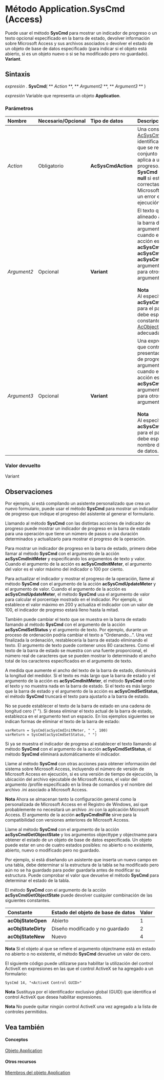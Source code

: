 

# Método Application.SysCmd (Access)

Puede usar el método  **SysCmd** para mostrar un indicador de progreso o un texto opcional especificado en la barra de estado, devolver información sobre Microsoft Access y sus archivos asociados o devolver el estado de un objeto de base de datos especificado (para indicar si el objeto está abierto, si es un objeto nuevo o si se ha modificado pero no guardado). **Variant**.
 


## Sintaxis

 *expresión*  . **SysCmd**( ** *Action* **, ** *Argument2* **, ** *Argument3* ** )
 

 
 *expresión*  Variable que representa un objeto **Application**.
 

 

### Parámetros



|**Nombre**|**Necesario/Opcional**|**Tipo de datos**|**Descripción**|
|:-----|:-----|:-----|:-----|
| _Action_|Obligatorio|**AcSysCmdAction**|Una constante  ** [AcSysCmdAction](a2879d50-9845-40b0-9e51-a022340c664b.md)** que identifica el tipo de acción que se realizará. Este conjunto de constantes se aplica a un indicador de progreso. El método **SysCmd** devuelve un valor **null** si estas acciones son correctas. De lo contrario, Microsoft Access genera un error en tiempo de ejecución.|
| _Argument2_|Opcional|**Variant**|El texto que aparecerá alineado a la izquierda en la barra de estado. Este argumento es necesario cuando el argumento de la acción es  **acSysCmdInitMeter**, **acSysCmdUpdateMeter** o **acSysCmdSetStatus**. Este argumento no es válido para otros valores del argumento de la acción. <BR/><BR/>**Nota**<BR/>  Al especificar el valor  **acSysCmdGetObjectState** para el parámetro Action, debe especificar la constante ** [AcObjectType](157a8d35-2b27-4f62-8e74-525043f6ec71.md)** adecuada. |
| _Argument3_|Opcional|**Variant**|Una expresión numérica que controla la presentación del indicador de progreso. Este argumento es necesario cuando el argumento de la acción es  **acSysCmdInitMeter**. Este argumento no es válido para otros valores del argumento de la acción. <BR/><BR/>**Nota**<BR/>  Al especificar el valor  **acSysCmdGetObjectState** para el parametro Action, debe especificar el nombre del objeto de base de datos. |

### Valor devuelto

Variant
 

 

## Observaciones

Por ejemplo, si está compilando un asistente personalizado que crea un nuevo formulario, puede usar el método  **SysCmd** para mostrar un indicador de progreso que indique el progreso del asistente al generar el formulario.
 

 
Llamando al método  **SysCmd** con las distintas acciones de indicador de progreso puede mostrar un indicador de progreso en la barra de estado para una operación que tiene un número de pasos o una duración determinados y actualizarlo para mostrar el progreso de la operación.
 

 
Para mostrar un indicador de progreso en la barra de estado, primero debe llamar al método  **SysCmd** con el argumento de la acción **acSysCmdInitMeter** y especificando los argumentos de texto y valor. Cuando el argumento de la acción es **acSysCmdInitMeter**, el argumento del valor es el valor máximo del indicador o 100 por ciento.
 

 
Para actualizar el indicador y mostrar el progreso de la operación, llame al método  **SysCmd** con el argumento de la acción **acSysCmdUpdateMeter** y el argumento de valor. Cuando el argumento de la acción es **acSysCmdUpdateMeter**, el método **SysCmd** usa el argumento de valor para calcular el porcentaje mostrado en el indicador. Por ejemplo, si establece el valor máximo en 200 y actualiza el indicador con un valor de 100, el indicador de progreso estará lleno hasta la mitad.
 

 
También puede cambiar el texto que se muestra en la barra de estado llamando al método  **SysCmd** con el argumento de la acción **acSysCmdSetStatus** y el argumento de texto. Por ejemplo, durante un proceso de ordenación podría cambiar el texto a "Ordenando...". Una vez finalizada la ordenación, restablecería la barra de estado eliminando el texto. El argumento de texto puede contener unos 80 caracteres. Como el texto de la barra de estado se muestra con una fuente proporcional, el número real de caracteres que se pueden mostrar lo determinado el ancho total de los caracteres especificados en el argumento de texto.
 

 
A medida que aumente el ancho del texto de la barra de estado, disminuirá la longitud del medidor. Si el texto es más largo que la barra de estado y el argumento de la acción es  **acSysCmdInitMeter**, el método **SysCmd** omite el texto y no muestra nada en la barra de estado. Si el texto es más largo que la barra de estado y el argumento de la acción es **acSysCmdSetStatus**, el método **SysCmd** truncará el texto para ajustarlo a la barra de estado.
 

 
No se puede establecer el texto de la barra de estado en una cadena de longitud cero (" "). Si desea eliminar el texto actual de la barra de estado, establezca en el argumento text un espacio. En los ejemplos siguientes se indican formas de eliminar el texto de la barra de estado:
 

 



```
varReturn = SysCmd(acSysCmdInitMeter, " ", 100) 
varReturn = SysCmd(acSysCmdSetStatus, " ")
```

Si ya se muestra el indicador de progreso al establecer el texto llamando al método  **SysCmd** con el argumento de la acción **acSysCmdSetStatus**, el método **SysCmd** eliminará automáticamente el indicador.
 

 
Llame al método  **SysCmd** con otras acciones para obtener información del sistema sobre Microsoft Access, incluyendo el número de versión de Microsoft Access en ejecución, si es una versión de tiempo de ejecución, la ubicación del archivo ejecutable de Microsoft Access, el valor del argumento /profile especificado en la línea de comandos y el nombre del archivo .ini asociado a Microsoft Access.
 

 

 **Nota**  Ahora se almacenan tanto la configuración general como la personalizada de Microsoft Access en el Registro de Windows, así que probablemente no necesitará un archivo .ini con la aplicación Microsoft Access. El argumento de la acción  **acSysCmdIniFile** sirve para la compatibilidad con versiones anteriores de Microsoft Access.
 

Llame al método  **SysCmd** con el argumento de la acción **acSysCmdGetObjectState** y los argumentos objecttype y objectname para obtener el estado de un objeto de base de datos especificada. Un objeto puede estar en uno de cuatro estados posibles: no abierto o no existente, abierto, nuevo o modificado pero no guardado.
 

 
Por ejemplo, si está diseñando un asistente que inserta un nuevo campo en una tabla, debe determinar si la estructura de la tabla se ha modificado pero aún no se ha guardado para poder guardarla antes de modificar su estructura. Puede comprobar el valor que devuelve el método  **SysCmd** para determinar el estado de la tabla.
 

 
El método  **SysCmd** con el argumento de la acción **acSysCmdGetObjectState** puede devolver cualquier combinación de las siguientes constantes.
 

 


|**Constante**|**Estado del objeto de base de datos**|**Valor**|
|:-----|:-----|:-----|
|**acObjStateOpen**|Abierto|1|
|**acObjStateDirty**|Diseño modificado y no guardado|2|
|**acObjStateNew**|Nuevo|4|

 **Nota**  Si el objeto al que se refiere el argumento objectname está en estado no abierto o no existente, el método  **SysCmd** devuelve un valor de cero.
 

El siguiente código puede utilizarse para habilitar la utilización del control ActiveX en expresiones en las que el control ActiveX se ha agregado a un formulario:
 

 



```
SysCmd 14, "<ActiveX Control GUID>" 

```


 **Nota**  Sustituya <ActiveX Control GUID> por el identificador exclusivo global (GUID) que identifica el control ActiveX que desea habilitar expresiones.
 


 **Nota**  No puede quitar ningún control ActiveX una vez agregado a la lista de controles permitidos.
 


## Vea también


#### Conceptos


 
 [Objeto Application](aefb0713-97e6-e2c7-e530-8fd2e1316a55.md)
#### Otros recursos


 
 [Miembros del objeto Application](3ab5276c-d52a-72a9-244c-ec92ead48811.md)